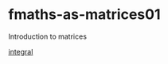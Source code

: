 # fmaths-as-matrices01
Introduction to matrices

[integral](https://2017.integralmaths.org/course/view.php?id=7&sectionid=102)
